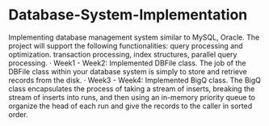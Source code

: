 # Database-System-Implementation
Implementing database management system similar to MySQL, Oracle. The project will support the following functionalities: query processing and optimization. transaction processing, index structures, parallel query processing.
· Week1 - Week2: Implemented DBFile class. The job of the DBFile class within your database system is simply to store and retrieve records from the disk.
· Week3 - Week4: Implemented BigQ class. The BigQ class encapsulates the process of taking a stream of inserts, breaking the stream of inserts into runs, and then using an in-memory priority queue to organize the head of each run and give the records to the caller in sorted order.
